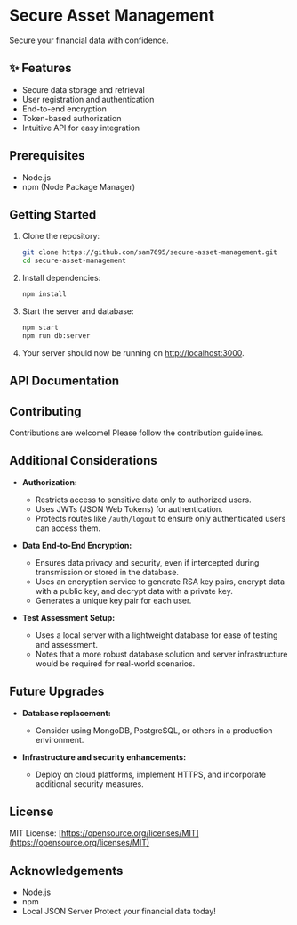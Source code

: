 # Secure Asset Management

Secure your financial data with confidence.

## ✨ Features
- Secure data storage and retrieval
- User registration and authentication
- End-to-end encryption
- Token-based authorization
- Intuitive API for easy integration

## Prerequisites
- Node.js
- npm (Node Package Manager)

## Getting Started
1. Clone the repository:
    ```bash
    git clone https://github.com/sam7695/secure-asset-management.git
    cd secure-asset-management
    ```

2. Install dependencies:
    ```bash
    npm install
    ```

3. Start the server and database:
    ```bash
    npm start
    npm run db:server
    ```

4. Your server should now be running on [http://localhost:3000](http://localhost:3000).

## API Documentation

## Contributing
Contributions are welcome! Please follow the contribution guidelines.

## Additional Considerations
- **Authorization:**
  - Restricts access to sensitive data only to authorized users.
  - Uses JWTs (JSON Web Tokens) for authentication.
  - Protects routes like `/auth/logout` to ensure only authenticated users can access them.

- **Data End-to-End Encryption:**
  - Ensures data privacy and security, even if intercepted during transmission or stored in the database.
  - Uses an encryption service to generate RSA key pairs, encrypt data with a public key, and decrypt data with a private key.
  - Generates a unique key pair for each user.

- **Test Assessment Setup:**
  - Uses a local server with a lightweight database for ease of testing and assessment.
  - Notes that a more robust database solution and server infrastructure would be required for real-world scenarios.

## Future Upgrades
- **Database replacement:**
  - Consider using MongoDB, PostgreSQL, or others in a production environment.

- **Infrastructure and security enhancements:**
  - Deploy on cloud platforms, implement HTTPS, and incorporate additional security measures.

## License
MIT License: [https://opensource.org/licenses/MIT](https://opensource.org/licenses/MIT)

## Acknowledgements
- Node.js
- npm
- Local JSON Server
Protect your financial data today! ️
